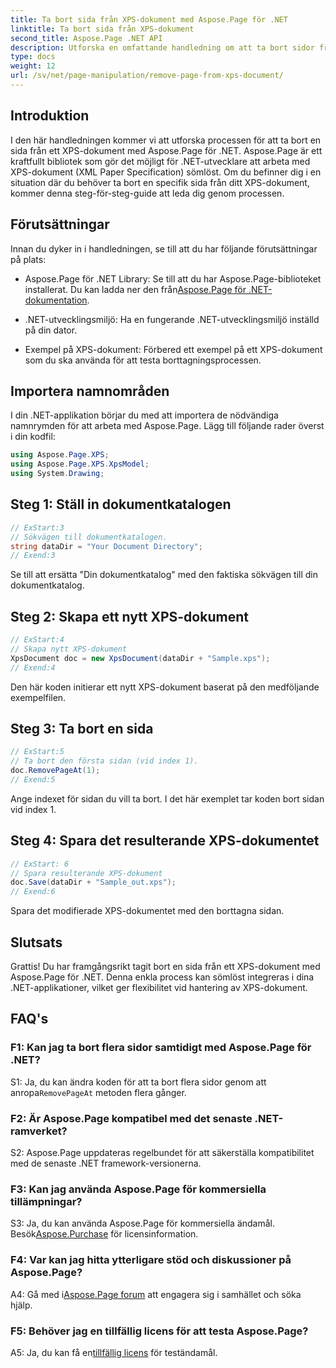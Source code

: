 ```yaml
---
title: Ta bort sida från XPS-dokument med Aspose.Page för .NET
linktitle: Ta bort sida från XPS-dokument
second_title: Aspose.Page .NET API
description: Utforska en omfattande handledning om att ta bort sidor från XPS-dokument med Aspose.Page för .NET. Lär dig steg-för-steg-processen, förutsättningar och vanliga frågor för sömlös dokumenthantering.
type: docs
weight: 12
url: /sv/net/page-manipulation/remove-page-from-xps-document/
---
```

## Introduktion

I den här handledningen kommer vi att utforska processen för att ta bort en sida från ett XPS-dokument med Aspose.Page för .NET. Aspose.Page är ett kraftfullt bibliotek som gör det möjligt för .NET-utvecklare att arbeta med XPS-dokument (XML Paper Specification) sömlöst. Om du befinner dig i en situation där du behöver ta bort en specifik sida från ditt XPS-dokument, kommer denna steg-för-steg-guide att leda dig genom processen.

## Förutsättningar

Innan du dyker in i handledningen, se till att du har följande förutsättningar på plats:

-  Aspose.Page för .NET Library: Se till att du har Aspose.Page-biblioteket installerat. Du kan ladda ner den från[Aspose.Page för .NET-dokumentation](https://reference.aspose.com/page/net/).

- .NET-utvecklingsmiljö: Ha en fungerande .NET-utvecklingsmiljö inställd på din dator.

- Exempel på XPS-dokument: Förbered ett exempel på ett XPS-dokument som du ska använda för att testa borttagningsprocessen.

## Importera namnområden

I din .NET-applikation börjar du med att importera de nödvändiga namnrymden för att arbeta med Aspose.Page. Lägg till följande rader överst i din kodfil:

```csharp
using Aspose.Page.XPS;
using Aspose.Page.XPS.XpsModel;
using System.Drawing;
```

## Steg 1: Ställ in dokumentkatalogen

```csharp
// ExStart:3
// Sökvägen till dokumentkatalogen.
string dataDir = "Your Document Directory";
// Exend:3
```

Se till att ersätta "Din dokumentkatalog" med den faktiska sökvägen till din dokumentkatalog.

## Steg 2: Skapa ett nytt XPS-dokument

```csharp
// ExStart:4
// Skapa nytt XPS-dokument
XpsDocument doc = new XpsDocument(dataDir + "Sample.xps");
// Exend:4
```

Den här koden initierar ett nytt XPS-dokument baserat på den medföljande exempelfilen.

## Steg 3: Ta bort en sida

```csharp
// ExStart:5
// Ta bort den första sidan (vid index 1).
doc.RemovePageAt(1);
// Exend:5
```

Ange indexet för sidan du vill ta bort. I det här exemplet tar koden bort sidan vid index 1.

## Steg 4: Spara det resulterande XPS-dokumentet

```csharp
// ExStart: 6
// Spara resulterande XPS-dokument
doc.Save(dataDir + "Sample_out.xps");
// Exend:6
```

Spara det modifierade XPS-dokumentet med den borttagna sidan.

## Slutsats

Grattis! Du har framgångsrikt tagit bort en sida från ett XPS-dokument med Aspose.Page för .NET. Denna enkla process kan sömlöst integreras i dina .NET-applikationer, vilket ger flexibilitet vid hantering av XPS-dokument.

## FAQ's

### F1: Kan jag ta bort flera sidor samtidigt med Aspose.Page för .NET?

S1: Ja, du kan ändra koden för att ta bort flera sidor genom att anropa`RemovePageAt` metoden flera gånger.

### F2: Är Aspose.Page kompatibel med det senaste .NET-ramverket?

S2: Aspose.Page uppdateras regelbundet för att säkerställa kompatibilitet med de senaste .NET framework-versionerna.

### F3: Kan jag använda Aspose.Page för kommersiella tillämpningar?

 S3: Ja, du kan använda Aspose.Page för kommersiella ändamål. Besök[Aspose.Purchase](https://purchase.aspose.com/buy) för licensinformation.

### F4: Var kan jag hitta ytterligare stöd och diskussioner på Aspose.Page?

 A4: Gå med i[Aspose.Page forum](https://forum.aspose.com/c/page/39) att engagera sig i samhället och söka hjälp.

### F5: Behöver jag en tillfällig licens för att testa Aspose.Page?

 A5: Ja, du kan få en[tillfällig licens](https://purchase.aspose.com/temporary-license/) för teständamål.